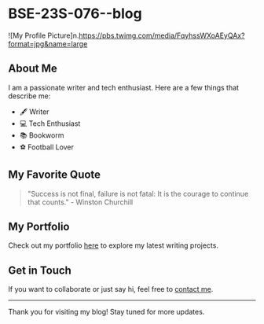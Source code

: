 # BSE-23S-076--blog

![My Profile Picture]n.https://pbs.twimg.com/media/FqyhssWXoAEyQAx?format=jpg&name=large

## About Me

I am a passionate writer and tech enthusiast. Here are a few things that describe me:

- 🖋️ Writer
- 💻 Tech Enthusiast
- 📚 Bookworm
- ⚽ Football Lover

## My Favorite Quote

> "Success is not final, failure is not fatal: It is the courage to continue that counts." - Winston Churchill

## My Portfolio

Check out my portfolio [here](https://example.com/portfolio) to explore my latest writing projects.

## Get in Touch

If you want to collaborate or just say hi, feel free to [contact me](ayanaslam2004@gmail.com).

---

Thank you for visiting my blog! Stay tuned for more updates.
